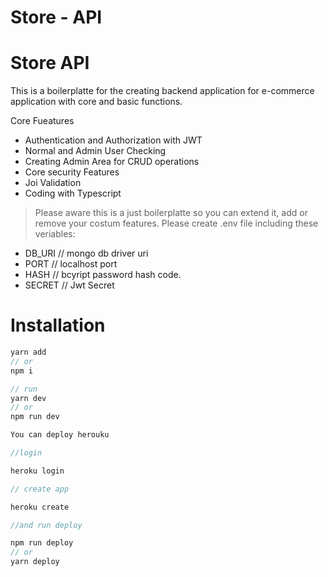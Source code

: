 # Store - API

# Store API

This is a boilerplatte for the creating backend application for e-commerce application with core and basic functions.

Core Fueatures

- Authentication and Authorization with JWT
- Normal and Admin User Checking
- Creating Admin Area for CRUD operations
- Core security Features
- Joi Validation
- Coding with Typescript

> Please aware this is a just boilerplatte so  you can extend it, add or remove your costum features.
> Please create .env file including these veriables:
 - DB_URI // mongo db driver uri
 - PORT // localhost port
 - HASH // bcyript password hash code. 
 - SECRET // Jwt Secret

# Installation

```jsx
yarn add 
// or
npm i
```

```jsx
// run
yarn dev 
// or
npm run dev
```

```jsx
You can deploy herouku

//login

heroku login

// create app

heroku create

//and run deploy

npm run deploy
// or 
yarn deploy
```


